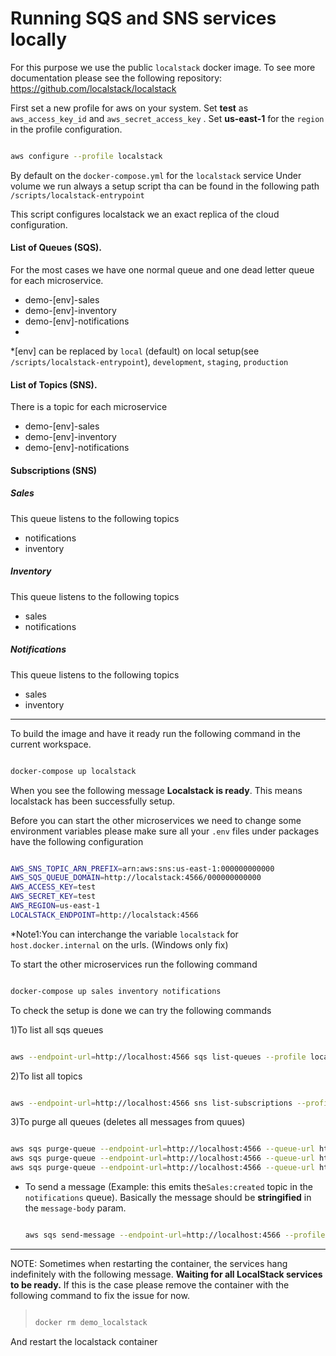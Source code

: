 # Running SQS and SNS services locally

For this purpose we use the public `localstack` docker image. To see more documentation please see the following repository: https://github.com/localstack/localstack

First set a new profile for aws on your system.
 Set **test** as `aws_access_key_id` and `aws_secret_access_key` . 
 Set **us-east-1** for the `region` in the profile configuration.

```sh

aws configure --profile localstack

```
By default on the `docker-compose.yml` for the `localstack` service
Under volume we run always a setup script tha can be found in the following path `/scripts/localstack-entrypoint`

This script configures localstack we an exact replica of the cloud configuration.

#### List of Queues (SQS).
For the most cases we have one normal queue and one dead letter queue for each microservice. 

 - demo-[env]-sales
 - demo-[env]-inventory
 - demo-[env]-notifications
 - 
 *[env] can be replaced by `local` (default) on local setup(see `/scripts/localstack-entrypoint`), `development`, `staging`, `production`

#### List of Topics (SNS).
There is a topic for each microservice 
 - demo-[env]-sales
 - demo-[env]-inventory
 - demo-[env]-notifications
 
 #### Subscriptions (SNS)

#####   Sales
This queue listens to the following topics

 - notifications
 - inventory
#####   Inventory
This queue listens to the following topics
 - sales
 - notifications

#####   Notifications
This queue listens to the following topics
 - sales
 - inventory

-------------

To build the image and have it ready run the following command in the current workspace.

```sh

docker-compose up localstack

```
When you see the following message **Localstack is ready**. This means localstack has been successfully setup.

Before you can start the other microservices  we need to change some environment variables please make sure all your `.env` files under packages have the following configuration 

```sh

AWS_SNS_TOPIC_ARN_PREFIX=arn:aws:sns:us-east-1:000000000000
AWS_SQS_QUEUE_DOMAIN=http://localstack:4566/000000000000
AWS_ACCESS_KEY=test
AWS_SECRET_KEY=test
AWS_REGION=us-east-1
LOCALSTACK_ENDPOINT=http://localstack:4566

```
*Note1:You can interchange the variable `localstack` for `host.docker.internal` on the urls.  (Windows only fix)


To start the other microservices run  the following command

```sh

docker-compose up sales inventory notifications
```

To check the setup is done we can try the following commands

1)To list all sqs queues

```sh

aws --endpoint-url=http://localhost:4566 sqs list-queues --profile localstack

```

2)To list  all topics


```sh

aws --endpoint-url=http://localhost:4566 sns list-subscriptions --profile localstack

```

3)To purge all queues (deletes all messages from quues)


```sh

aws sqs purge-queue --endpoint-url=http://localhost:4566 --queue-url http://localhost:4566/000000000000/annise-local-sales --profile localstack
aws sqs purge-queue --endpoint-url=http://localhost:4566 --queue-url http://localhost:4566/000000000000/annise-local-inventory --profile localstack
aws sqs purge-queue --endpoint-url=http://localhost:4566 --queue-url http://localhost:4566/000000000000/annise-local-sales --profile localstack

```


 - To send a message (Example: this emits the`Sales:created` topic in the `notifications`  queue). Basically the message should be **stringified** in the `message-body` param.
	```sh

	aws sqs send-message --endpoint-url=http://localhost:4566 --profile localstack --queue-url http://localhost:4566/000000000000/demo-local-notifications --message-body “{\“Subject\“:\“Sales:created\“,\“Message\“:\“{\“quantity\“:30,\“amount\“:10,\“date\“:\“2021-12-01\“,\“vehicleId\“:2,\“userId\“:1}\“}”
    

	```

-------------

NOTE: Sometimes when  restarting the container, the services hang indefinitely with the following message. 	**Waiting for all LocalStack services to be ready.** If this is the case please remove the container with the following command to fix the issue for now.

> ```sh
> 
> docker rm demo_localstack
> 
> ```

And restart the localstack container